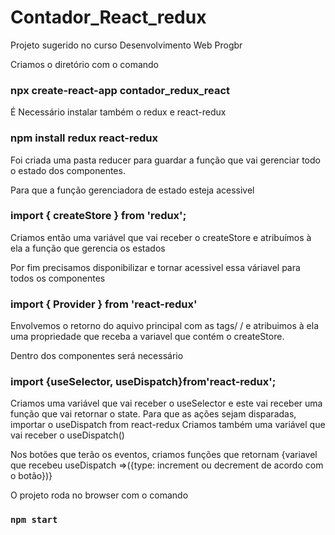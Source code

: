 # Contador_React_redux
Projeto sugerido no curso Desenvolvimento Web Progbr

Criamos o diretório com o comando 
### npx create-react-app contador_redux_react

É Necessário instalar também o redux e react-redux
### npm install redux react-redux

Foi criada uma pasta reducer para guardar a função que vai gerenciar todo o estado dos componentes.

Para que a função gerenciadora de estado esteja acessivel 
### import { createStore } from 'redux';  

Criamos então uma variável que vai receber o createStore e atribuímos à ela a função que gerencia os estados

Por fim precisamos disponibilizar e tornar acessivel essa váriavel para todos os componentes
### import { Provider } from 'react-redux'

Envolvemos o retorno do aquivo principal com as tags/<Provider> </Provider>/ e atribuimos à ela uma propriedade que receba a variavel que contém o createStore.

Dentro dos componentes será necessário
### import {useSelector, useDispatch}from'react-redux';

Criamos uma variável que vai receber o useSelector e este vai receber uma função que vai retornar o state.
Para que as ações sejam disparadas, importar o  useDispatch from react-redux 
Criamos também uma variável que vai receber o useDispatch()

Nos botões que terão os eventos, criamos funções que retornam {variavel que recebeu useDispatch =>({type: increment ou decrement de acordo com o botão})}


O projeto roda no browser com o comando
### `npm start`

